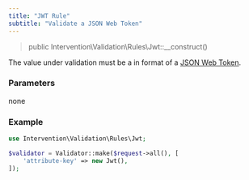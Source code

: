 ```yaml
---
title: "JWT Rule"
subtitle: "Validate a JSON Web Token"
---
```


> public Intervention\Validation\Rules\Jwt::__construct()

The value under validation must be a in format of a [JSON Web Token](https://en.wikipedia.org/wiki/JSON_Web_Token).

### Parameters

none

### Example

```php
use Intervention\Validation\Rules\Jwt;

$validator = Validator::make($request->all(), [
    'attribute-key' => new Jwt(),
]);
```


